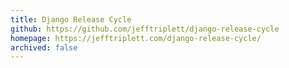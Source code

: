```yaml
---
title: Django Release Cycle
github: https://github.com/jefftriplett/django-release-cycle
homepage: https://jefftriplett.com/django-release-cycle/
archived: false
---
```

